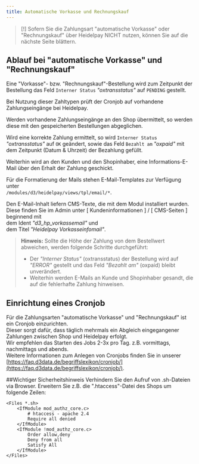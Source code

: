 ```yaml
---
title: Automatische Vorkasse und Rechnungskauf
---
```


> [!] Sofern Sie die Zahlungsart "automatische Vorkasse" oder "Rechnungskauf" über Heidelpay NICHT nutzen, können Sie auf die nächste Seite blättern.

## Ablauf bei "automatische Vorkasse" und "Rechnungskauf"
Eine "Vorkasse"- bzw. "Rechnungskauf"-Bestellung wird zum Zeitpunkt der Bestellung das Feld `Interner Status` _"oxtransstatus"_ auf `PENDING` gestellt.

Bei Nutzung dieser Zahltypen prüft der Cronjob auf vorhandene Zahlungseingänge bei Heidelpay.

Werden vorhandene Zahlungseingänge an den Shop übermittelt, so werden diese mit den gespeicherten Bestellungen abgeglichen.

Wird eine korrekte Zahlung ermittelt, so wird `Interner Status` _"oxtransstatus"_ auf `OK` geändert, sowie das Feld `Bezahlt am` _"oxpaid"_ mit dem Zeitpunkt (Datum & Uhrzeit) der Bezahlung gefüllt.

Weiterhin wird an den Kunden und den Shopinhaber, eine Informations-E-Mail über den Erhalt der Zahlung geschickt.

Für die Formatierung der Mails stehen E-Mail-Templates zur Verfügung unter<br> `/modules/d3/heidelpay/views/tpl/email/*`.

Den E-Mail-Inhalt liefern CMS-Texte, die mit dem Modul installiert wurden.<br>
Diese finden Sie im Admin unter [ Kundeninformationen ] / [ CMS-Seiten ] beginnend mit <br>
dem Ident _"d3_hp_vorkassemail"_ und <br>
dem Titel _"Heidelpay Vorkasseinfomail"_.
<br>
> **Hinweis:**
> Sollte die Höhe der Zahlung von dem Bestellwert abweichen, werden folgende Schritte durchgeführt:
> -  Der _"Interner Status"_ (oxtransstatus) der Bestellung wird auf _"ERROR"_ gestellt und das Feld _"Bezahlt am"_ (oxpaid) bleibt unverändert.
> -  Weiterhin werden E-Mails an Kunde und Shopinhaber gesandt, die auf die fehlerhafte Zahlung hinweisen.


## Einrichtung eines Cronjob
Für die Zahlungsarten "automatische Vorkasse" und "Rechnungskauf" ist ein Cronjob einzurichten.<br>
Dieser sorgt dafür, dass täglich mehrmals ein Abgleich eingegangener Zahlungen zwischen Shop und Heidelpay erfolgt.<br>
Wir empfehlen das Starten des Jobs 2-3x pro Tag. z.B. vormittags, nachmittags und abends.<br>
Weitere Informationen zum Anlegen von Cronjobs finden Sie in unserer [https://faq.d3data.de/begriffslexikon/cronjob/](https://faq.d3data.de/begriffslexikon/cronjob/).

##Wichtiger Sicherheitshinweis
 Verhindern Sie den Aufruf von .sh-Dateien via Browser.
 Erweitern Sie z.B. die ".htaccess"-Datei des Shops um folgende Zeilen:
```apacheconfig
<Files *.sh>
    <IfModule mod_authz_core.c>
        # htaccess - apache 2.4
        Require all denied
    </IfModule>
    <IfModule !mod_authz_core.c>
        Order allow,deny
        Deny from all
        Satisfy All
    </IfModule>
</Files>
```
